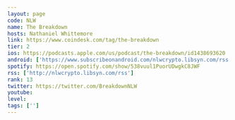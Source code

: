 ```yaml
---
layout: page
code: NLW
name: The Breakdown
hosts: Nathaniel Whittemore
link: https://www.coindesk.com/tag/the-breakdown
tier: 2
ios: https://podcasts.apple.com/us/podcast/the-breakdown/id1438693620
android: ['https://www.subscribeonandroid.com/nlwcrypto.libsyn.com/rss']
spotify: https://open.spotify.com/show/538vuul1PuorUDwgkC8JWF
rss: ['http://nlwcrypto.libsyn.com/rss']
rank: 13
twitter: https://twitter.com/BreakdownNLW
youtube: 
level: 
tags: ['']
---
```

